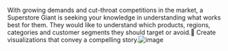 With growing demands and cut-throat competitions in the market, a Superstore Giant is seeking your knowledge in understanding what works best for them. They would like to understand which products, regions, categories and customer segments they should target or avoid. Create visualizations that convey a compelling story.![image](https://github.com/user-attachments/assets/1a0b9c13-38d0-40a0-82ff-35a67640cee2)
